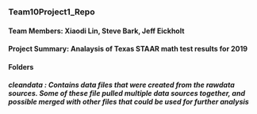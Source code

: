 ### Team10Project1_Repo
#### Team Members:  Xiaodi Lin, Steve Bark, Jeff Eickholt
#### Project Summary: Analaysis of Texas STAAR math test results for 2019

#### Folders
##### cleandata : Contains data files that were created from the rawdata sources.  Some of these file pulled multiple data sources together, and possible merged with other files that could be used for further analysis
